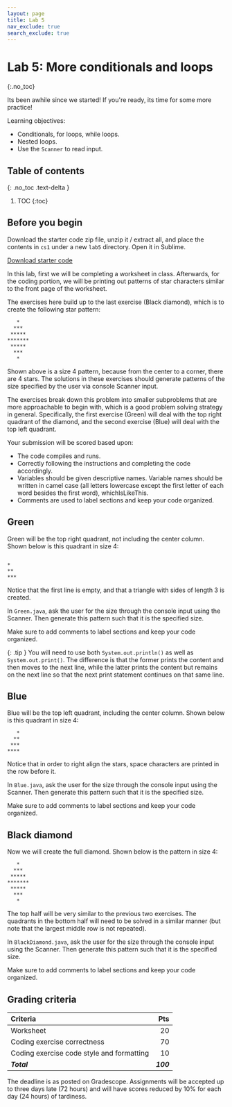 ```yaml
---
layout: page
title: Lab 5
nav_exclude: true
search_exclude: true
---
```


# Lab 5: More conditionals and loops
{:.no_toc}

Its been awhile since we started! If you're ready, its time for some more practice!

Learning objectives:
- Conditionals, for loops, while loops.
- Nested loops.
- Use the `Scanner` to read input.

## Table of contents
{: .no_toc .text-delta }

1. TOC
{:toc}

## Before you begin

Download the starter code zip file, unzip it / extract all, and place the contents in `cs1` under a new `lab5` directory. Open it in Sublime.

<a href="https://github.com/UTEP-CS-1/website/raw/main{{page.url|relative_url}}../lab5_starter.zip" class="btn btn-green">Download starter code</a>


In this lab, first we will be completing a worksheet in class. Afterwards, for the coding portion, we will be printing out patterns of star characters similar to the front page of the worksheet. 

The exercises here build up to the last exercise (Black diamond), which is to create the following star pattern:

```
   *
  ***
 *****
*******
 *****
  ***
   *
```

Shown above is a size 4 pattern, because from the center to a corner, there are 4 stars. The solutions in these exercises should generate patterns of the size specified by the user via console Scanner input.

The exercises break down this problem into smaller subproblems that are more approachable to begin with, which is a good problem solving strategy in general. Specifically, the first exercise (Green) will deal with the top right quadrant of the diamond, and the second exercise (Blue) will deal with the top left quadrant.

Your submission will be scored based upon:
- The code compiles and runs.
- Correctly following the instructions and completing the code accordingly.
- Variables should be given descriptive names. Variable names should be written in camel case (all letters lowercase except the first letter of each word besides the first word), whichIsLikeThis.
- Comments are used to label sections and keep your code organized.

## Green

Green will be the top right quadrant, not including the center column. Shown below is this quadrant in size 4:
```

*
**
***
```

Notice that the first line is empty, and that a triangle with sides of length 3 is created.

In `Green.java`, ask the user for the size through the console input using the Scanner. Then generate this pattern such that it is the specified size.

Make sure to add comments to label sections and keep your code organized.

{: .tip }
You will need to use both `System.out.println()` as well as `System.out.print()`. The difference is that the former prints the content and then moves to the next line, while the latter prints the content but remains on the next line so that the next print statement continues on that same line.

## Blue

Blue will be the top left quadrant, including the center column. Shown below is this quadrant in size 4:
```
   *
  **
 ***
****
```

Notice that in order to right align the stars, space characters are printed in the row before it.

In `Blue.java`, ask the user for the size through the console input using the Scanner. Then generate this pattern such that it is the specified size.

Make sure to add comments to label sections and keep your code organized.

## Black diamond

Now we will create the full diamond. Shown below is the pattern in size 4:
```
   *
  ***
 *****
*******
 *****
  ***
   *
```

The top half will be very similar to the previous two exercises. The quadrants in the bottom half will need to be solved in a similar manner (but note that the largest middle row is not repeated).

In `BlackDiamond.java`, ask the user for the size through the console input using the Scanner. Then generate this pattern such that it is the specified size.

Make sure to add comments to label sections and keep your code organized.

## Grading criteria

| **Criteria**                             |   **Pts** |
|:-----------------------------------------|----------:|
| Worksheet                                |        20 |
| Coding exercise correctness              |        70 |
| Coding exercise code style and formatting|        10 |
| **_Total_**                              | **_100_** |

The deadline is as posted on Gradescope.
Assignments will be accepted up to three days late (72 hours) and will have scores reduced by 10% for each day (24 hours) of tardiness.